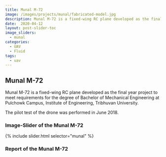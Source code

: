 ```yaml
---
title: Munal M-72
image: /images/projects/munal/fabricated-model.jpg
description: Munal M-72 is a fixed-wing RC plane developed as the final year project to meet requirements for the degree of Bachelor of Mechanical Engineering at Pulchowk Campus, Institute of Engineering, Tribhuvan University. The pilot test of the drone was performed in June 2018.
date:  2020-04-12
layout: post-slider-toc
image_sliders:
  - munal
categories:
  - UAV
  - Fluid 
tags:
  - uav
---
```

## Munal M-72

Munal M-72 is a fixed-wing RC plane developed as the final year project to meet requirements for the degree of Bachelor of Mechanical Engineering at Pulchowk Campus, Institute of Engineering, Tribhuvan University.

The pilot test of the drone was performed in June 2018.

### Image-Slider of the Munal M-72

<div class="slideshow"> {% include slider.html selector="munal" %} </div>

### Report of the Munal M-72


<div class="embed-pdf">
<object data="{{ site.url }}{{ site.baseurl }}/images/projects/munal/FixedWinguav.pdf" width="100%" height="100%" type="application/pdf"></object>
</div>

